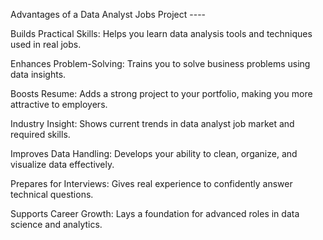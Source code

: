 Advantages of a Data Analyst Jobs Project ----


Builds Practical Skills: Helps you learn data analysis tools and techniques used in real jobs.

Enhances Problem-Solving: Trains you to solve business problems using data insights.

Boosts Resume: Adds a strong project to your portfolio, making you more attractive to employers.

Industry Insight: Shows current trends in data analyst job market and required skills.

Improves Data Handling: Develops your ability to clean, organize, and visualize data effectively.

Prepares for Interviews: Gives real experience to confidently answer technical questions.

Supports Career Growth: Lays a foundation for advanced roles in data science and analytics.


